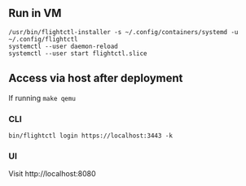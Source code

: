 ## Run in VM
```
/usr/bin/flightctl-installer -s ~/.config/containers/systemd -u ~/.config/flightctl
systemctl --user daemon-reload
systemctl --user start flightctl.slice
```

## Access via host after deployment

If running `make qemu`
### CLI
```
bin/flightctl login https://localhost:3443 -k
```

### UI
Visit http://localhost:8080
